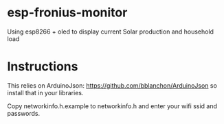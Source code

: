 # esp-fronius-monitor
Using esp8266 + oled to display current Solar production and household load


# Instructions
This relies on ArduinoJson: https://github.com/bblanchon/ArduinoJson so install 
that in your libraries.

Copy networkinfo.h.example to networkinfo.h and enter your wifi ssid and passwords.